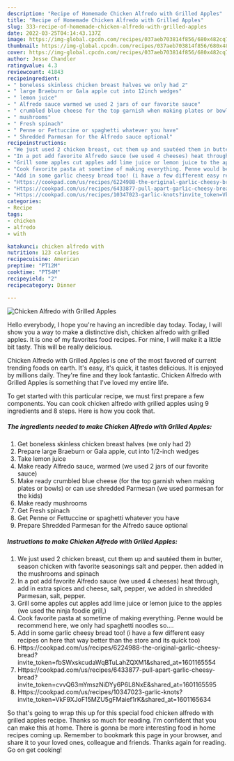 ```yaml
---
description: "Recipe of Homemade Chicken Alfredo with Grilled Apples"
title: "Recipe of Homemade Chicken Alfredo with Grilled Apples"
slug: 333-recipe-of-homemade-chicken-alfredo-with-grilled-apples
date: 2022-03-25T04:14:43.137Z
image: https://img-global.cpcdn.com/recipes/037aeb703814f856/680x482cq70/chicken-alfredo-with-grilled-apples-recipe-main-photo.jpg
thumbnail: https://img-global.cpcdn.com/recipes/037aeb703814f856/680x482cq70/chicken-alfredo-with-grilled-apples-recipe-main-photo.jpg
cover: https://img-global.cpcdn.com/recipes/037aeb703814f856/680x482cq70/chicken-alfredo-with-grilled-apples-recipe-main-photo.jpg
author: Jesse Chandler
ratingvalue: 4.3
reviewcount: 41843
recipeingredient:
- " boneless skinless chicken breast halves we only had 2"
- " large Braeburn or Gala apple cut into 12inch wedges"
- " lemon juice"
- " Alfredo sauce warmed we used 2 jars of our favorite sauce"
- " crumbled blue cheese for the top garnish when making plates or bowls or can use shredded Parmesan we used parmesan for the kids"
- " mushrooms"
- " Fresh spinach"
- " Penne or Fettuccine or spaghetti whatever you have"
- " Shredded Parmesan for the Alfredo sauce optional"
recipeinstructions:
- "We just used 2 chicken breast, cut them up and sautéed them in butter, season chicken with favorite seasonings salt and pepper. then added in the mushrooms and spinach"
- "In a pot add favorite Alfredo sauce (we used 4 cheeses) heat through, add in extra spices and cheese, salt, pepper, we added in shredded Parmesan, salt, pepper."
- "Grill some apples cut apples add lime juice or lemon juice to the apples (we used the ninja foodie grill,)"
- "Cook favorite pasta at sometime of making everything. Penne would be recommend here, we only had spaghetti noodles so...."
- "Add in some garlic cheesy bread too! (i have a few different easy recipes on here that way better than the store and its quick too)"
- "Https://cookpad.com/us/recipes/6224988-the-original-garlic-cheesy-bread?invite_token=fbSWxskcudaWqBTuLahZQXM1&amp;shared_at=1601165554"
- "Https://cookpad.com/us/recipes/6433877-pull-apart-garlic-cheesy-bread?invite_token=cvvQ63mYmszNiDYy6P6L8NxE&amp;shared_at=1601165595"
- "Https://cookpad.com/us/recipes/10347023-garlic-knots?invite_token=VkF9XJoF15MZU5gFMaief1rK&amp;shared_at=1601165634"
categories:
- Recipe
tags:
- chicken
- alfredo
- with

katakunci: chicken alfredo with 
nutrition: 123 calories
recipecuisine: American
preptime: "PT12M"
cooktime: "PT54M"
recipeyield: "2"
recipecategory: Dinner

---
```



![Chicken Alfredo with Grilled Apples](https://img-global.cpcdn.com/recipes/037aeb703814f856/680x482cq70/chicken-alfredo-with-grilled-apples-recipe-main-photo.jpg)

Hello everybody, I hope you're having an incredible day today. Today, I will show you a way to make a distinctive dish, chicken alfredo with grilled apples. It is one of my favorites food recipes. For mine, I will make it a little bit tasty. This will be really delicious.

Chicken Alfredo with Grilled Apples is one of the most favored of current trending foods on earth. It's easy, it's quick, it tastes delicious. It is enjoyed by millions daily. They're fine and they look fantastic. Chicken Alfredo with Grilled Apples is something that I've loved my entire life.




To get started with this particular recipe, we must first prepare a few components. You can cook chicken alfredo with grilled apples using 9 ingredients and 8 steps. Here is how you cook that.

<!--inarticleads1-->

##### The ingredients needed to make Chicken Alfredo with Grilled Apples:

1. Get  boneless skinless chicken breast halves (we only had 2)
1. Prepare  large Braeburn or Gala apple, cut into 1/2-inch wedges
1. Take  lemon juice
1. Make ready  Alfredo sauce, warmed (we used 2 jars of our favorite sauce)
1. Make ready  crumbled blue cheese (for the top garnish when making plates or bowls) or can use shredded Parmesan (we used parmesan for the kids)
1. Make ready  mushrooms
1. Get  Fresh spinach
1. Get  Penne or Fettuccine or spaghetti whatever you have
1. Prepare  Shredded Parmesan for the Alfredo sauce optional




<!--inarticleads2-->

##### Instructions to make Chicken Alfredo with Grilled Apples:

1. We just used 2 chicken breast, cut them up and sautéed them in butter, season chicken with favorite seasonings salt and pepper. then added in the mushrooms and spinach
1. In a pot add favorite Alfredo sauce (we used 4 cheeses) heat through, add in extra spices and cheese, salt, pepper, we added in shredded Parmesan, salt, pepper.
1. Grill some apples cut apples add lime juice or lemon juice to the apples (we used the ninja foodie grill,)
1. Cook favorite pasta at sometime of making everything. Penne would be recommend here, we only had spaghetti noodles so....
1. Add in some garlic cheesy bread too! (i have a few different easy recipes on here that way better than the store and its quick too)
1. Https://cookpad.com/us/recipes/6224988-the-original-garlic-cheesy-bread?invite_token=fbSWxskcudaWqBTuLahZQXM1&amp;shared_at=1601165554
1. Https://cookpad.com/us/recipes/6433877-pull-apart-garlic-cheesy-bread?invite_token=cvvQ63mYmszNiDYy6P6L8NxE&amp;shared_at=1601165595
1. Https://cookpad.com/us/recipes/10347023-garlic-knots?invite_token=VkF9XJoF15MZU5gFMaief1rK&amp;shared_at=1601165634




So that's going to wrap this up for this special food chicken alfredo with grilled apples recipe. Thanks so much for reading. I'm confident that you can make this at home. There is gonna be more interesting food in home recipes coming up. Remember to bookmark this page in your browser, and share it to your loved ones, colleague and friends. Thanks again for reading. Go on get cooking!
